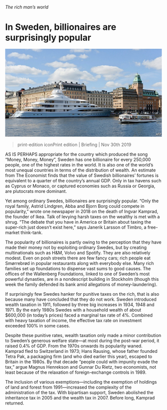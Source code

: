 ###### The rich man’s world

# In Sweden, billionaires are surprisingly popular 

![image](images/20191130_fbp501.jpg) 

> print-edition iconPrint edition | Briefing | Nov 30th 2019 

AS IS PERHAPS appropriate for the country which produced the song “Money, Money, Money”, Sweden has one billionaire for every 250,000 people, one of the highest rates in the world. It is also one of the world’s most unequal countries in terms of the distribution of wealth. An estimate from The Economist finds that the value of Swedish billionaires’ fortunes is equivalent to a quarter of the country’s annual GDP. Only in tax havens such as Cyprus or Monaco, or captured economies such as Russia or Georgia, are plutocrats more dominant. 

Yet among ordinary Swedes, billionaires are surprisingly popular. “Only the royal family, Astrid Lindgren, Abba and Bjorn Borg could compete in popularity,” wrote one newspaper in 2018 on the death of Ingvar Kamprad, the founder of Ikea. Talk of levying harsh taxes on the wealthy is met with a shrug. “The debate that you have in America or Britain about taxing the super-rich just doesn’t exist here,” says Janerik Larsson of Timbro, a free-market think-tank. 

The popularity of billionaires is partly owing to the perception that they have made their money not by exploiting ordinary Swedes, but by creating multinationals such as H&M, Volvo and Spotify. They are also relatively modest. Even on posh streets there are few fancy cars; rich people eat Smørrebrød in popular restaurants along with everybody else. Many rich families set up foundations to dispense vast sums to good causes. The offices of the Wallenberg Foundations, linked to one of Sweden’s most powerful dynasties, are in a nondescript building in Stockholm (though this week the family defended its bank amid allegations of money-laundering). 

If surprisingly few Swedes hanker for punitive taxes on the rich, that is also because many have concluded that they do not work. Sweden introduced wealth taxation in 1911, followed by three big increases in 1934, 1948 and 1971. By the early 1980s Swedes with a household wealth of about $600,000 (in today’s prices) faced a marginal tax rate of 4%. Combined with heavy taxation of income, the effective tax rate on investment exceeded 100% in some cases. 

Despite these punitive rates, wealth taxation only made a minor contribution to Sweden’s generous welfare state—at most during the post-war period, it raised 0.4% of GDP. From the 1970s onwards its popularity waned. Kamprad fled to Switzerland in 1973; Hans Rausing, whose father founded Tetra Pak, a packaging firm (and who died earlier this year), escaped to Britain in the 1980s. By that decade “people could with impunity evade the tax,” argue Magnus Henrekson and Gunnar Du Rietz, two economists, not least because of the relaxation of foreign-exchange controls in 1989. 

The inclusion of various exemptions—including the exemption of holdings of land and forest from 1991—increased the complexity of the administration of the tax. With bipartisan support, Sweden abolished the inheritance tax in 2005 and the wealth tax in 2007. Before long, Kamprad returned. 


